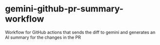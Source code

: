 # gemini-github-pr-summary-workflow
Workflow for GitHub actions that sends the diff to gemini and generates an AI summary for the changes in the PR
